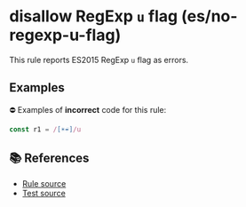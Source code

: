 # disallow RegExp `u` flag (es/no-regexp-u-flag)

This rule reports ES2015 RegExp `u` flag as errors.

## Examples

⛔ Examples of **incorrect** code for this rule:

```js
const r1 = /[☀️☔]/u
```

## 📚 References

- [Rule source](https://github.com/mysticatea/eslint-plugin-es/blob/v1.2.0/lib/rules/no-regexp-u-flag.js)
- [Test source](https://github.com/mysticatea/eslint-plugin-es/blob/v1.2.0/tests/lib/rules/no-regexp-u-flag.js)
